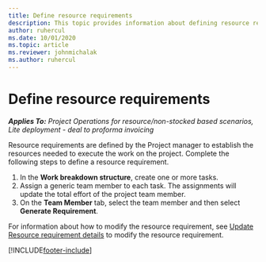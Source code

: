 ```yaml
---
title: Define resource requirements
description: This topic provides information about defining resource requirement information.
author: ruhercul
ms.date: 10/01/2020
ms.topic: article
ms.reviewer: johnmichalak
ms.author: ruhercul
---
```


# Define resource requirements

_**Applies To:** Project Operations for resource/non-stocked based scenarios, Lite deployment - deal to proforma invoicing_

Resource requirements are defined by the Project manager to establish the resources needed to execute the work on the project. Complete the following steps to define a resource requirement.

1.  In the **Work breakdown structure**, create one or more tasks.
2.  Assign a generic team member to each task. The assignments will update the total effort of the project team member.
3.  On the **Team Member** tab, select the team member and then select **Generate Requirement**.

For information about how to modify the resource requirement, see [Update Resource requirement details](define-resource-requirements.md) to modify the resource requirement.

[!INCLUDE[footer-include](../includes/footer-banner.md)]